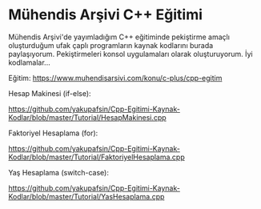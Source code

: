 # Mühendis Arşivi C++ Eğitimi
Mühendis Arşivi'de yayımladığım C++ eğitiminde pekiştirme amaçlı oluşturduğum ufak çaplı programların kaynak kodlarını burada paylaşıyorum. Pekiştirmeleri konsol uygulamaları olarak oluşturuyorum. İyi kodlamalar...

Eğitim: https://www.muhendisarsivi.com/konu/c-plus/cpp-egitim

Hesap Makinesi (if-else):

https://github.com/yakupafsin/Cpp-Egitimi-Kaynak-Kodlar/blob/master/Tutorial/HesapMakinesi.cpp

Faktoriyel Hesaplama (for):

https://github.com/yakupafsin/Cpp-Egitimi-Kaynak-Kodlar/blob/master/Tutorial/FaktoriyelHesaplama.cpp

Yaş Hesaplama (switch-case):

https://github.com/yakupafsin/Cpp-Egitimi-Kaynak-Kodlar/blob/master/Tutorial/YasHesaplama.cpp
